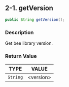 ## 2-1. getVersion


```java
public String getVersion();
```

### Description

Get bee library version.

### Return Value

| TYPE | VALUE |
| :---: | :---: |
| `String` | &lt;version&gt; |
